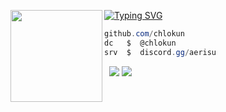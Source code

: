 [![Typing SVG](https://readme-typing-svg.demolab.com?font=Fira+Code&pause=1000&color=8E71A6&repeat=false&width=435&lines=Chlo!++%7C++chlokun.lol)](https://git.io/typing-svg)
<img align="left" src="https://upload.wikimedia.org/wikipedia/commons/thumb/3/34/Red_star.svg/220px-Red_star.svg.png" width="147"/> 

```csharp
github.com/chlokun
dc   $  @chlokun
srv  $  discord.gg/aerisu
```
&zwnj; 
&zwnj; 
![](https://komarev.com/ghpvc/?username=chlokun)
![](https://hit.yhype.me/github/profile?account_id=116295241)
